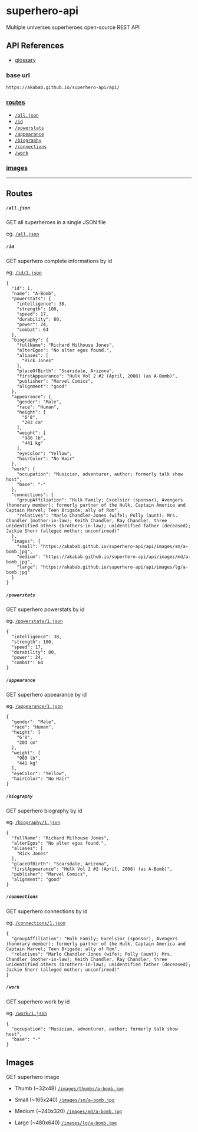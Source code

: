 # superhero-api

Multiple universes superheroes open-source REST API

## API References
- [glossary](glossary)

### base url
`https://akabab.github.io/superhero-api/api/`

### [routes](#routes-1)
- [`/all.json`](#alljson)
- [`/id`](#id)
- [`/powerstats`](#powerstats)
- [`/appearance`](#appearance)
- [`/biography`](#biography)
- [`/connections`](#connections)
- [`/work`](#work)

### [images](#images-1)

----

## Routes

##### `/all.json`
GET all superheroes in a single JSON file

eg. [`/all.json`](https://akabab.github.io/superhero-api/api/all.json)

##### `/id`
GET superhero complete informations by id

eg. [`/id/1.json`](https://akabab.github.io/superhero-api/api/id/1.json)
```
{
  "id": 1,
  "name": "A-Bomb",
  "powerstats": {
    "intelligence": 38,
    "strength": 100,
    "speed": 17,
    "durability": 80,
    "power": 24,
    "combat": 64
  },
  "biography": {
    "fullName": "Richard Milhouse Jones",
    "alterEgos": "No alter egos found.",
    "aliases": [
      "Rick Jones"
    ],
    "placeOfBirth": "Scarsdale, Arizona",
    "firstAppearance": "Hulk Vol 2 #2 (April, 2008) (as A-Bomb)",
    "publisher": "Marvel Comics",
    "alignment": "good"
  },
  "appearance": {
    "gender": "Male",
    "race": "Human",
    "height": [
      "6'8",
      "203 cm"
    ],
    "weight": [
      "980 lb",
      "441 kg"
    ],
    "eyeColor": "Yellow",
    "hairColor": "No Hair"
  },
  "work": {
    "occupation": "Musician, adventurer, author; formerly talk show host",
    "base": "-"
  },
  "connections": {
    "groupAffiliation": "Hulk Family; Excelsior (sponsor), Avengers (honorary member); formerly partner of the Hulk, Captain America and Captain Marvel; Teen Brigade; ally of Rom",
    "relatives": "Marlo Chandler-Jones (wife); Polly (aunt); Mrs. Chandler (mother-in-law); Keith Chandler, Ray Chandler, three unidentified others (brothers-in-law); unidentified father (deceased); Jackie Shorr (alleged mother; unconfirmed)"
  },
  "images": {
    "small": "https://akabab.github.io/superhero-api/api/images/sm/a-bomb.jpg",
    "medium": "https://akabab.github.io/superhero-api/api/images/md/a-bomb.jpg",
    "large": "https://akabab.github.io/superhero-api/api/images/lg/a-bomb.jpg"
  }
}
```

##### `/powerstats`
GET superhero powerstats by id

eg. [`/powerstats/1.json`](https://akabab.github.io/superhero-api/api/powerstats/1.json)
```
{
  "intelligence": 38,
  "strength": 100,
  "speed": 17,
  "durability": 80,
  "power": 24,
  "combat": 64
}
```

##### `/appearance`
GET superhero appearance by id

eg. [`/appearance/1.json`](https://akabab.github.io/superhero-api/api/appearance/1.json)
```
{
  "gender": "Male",
  "race": "Human",
  "height": [
    "6'8",
    "203 cm"
  ],
  "weight": [
    "980 lb",
    "441 kg"
  ],
  "eyeColor": "Yellow",
  "hairColor": "No Hair"
}
```

##### `/biography`
GET superhero biography by id

eg. [`/biography/1.json`](https://akabab.github.io/superhero-api/api/biography/1.json)
```
{
  "fullName": "Richard Milhouse Jones",
  "alterEgos": "No alter egos found.",
  "aliases": [
    "Rick Jones"
  ],
  "placeOfBirth": "Scarsdale, Arizona",
  "firstAppearance": "Hulk Vol 2 #2 (April, 2008) (as A-Bomb)",
  "publisher": "Marvel Comics",
  "alignment": "good"
}
```

##### `/connections`
GET superhero connections by id

eg. [`/connections/1.json`](https://akabab.github.io/superhero-api/api/connections/1.json)
```
{
  "groupAffiliation": "Hulk Family; Excelsior (sponsor), Avengers (honorary member); formerly partner of the Hulk, Captain America and Captain Marvel; Teen Brigade; ally of Rom",
  "relatives": "Marlo Chandler-Jones (wife); Polly (aunt); Mrs. Chandler (mother-in-law); Keith Chandler, Ray Chandler, three unidentified others (brothers-in-law); unidentified father (deceased); Jackie Shorr (alleged mother; unconfirmed)"
}
```

##### `/work`
GET superhero work by id

eg. [`/work/1.json`](https://akabab.github.io/superhero-api/api/work/1.json)
```
{
  "occupation": "Musician, adventurer, author; formerly talk show host",
  "base": "-"
}
```


## Images
GET superhero image

- Thumb (~32x48)
[`/images/thumbs/a-bomb.jpg`](https://akabab.github.io/superhero-api/api/images/thumbs/a-bomb.jpg)

- Small (~165x240)
[`/images/sm/a-bomb.jpg`](https://akabab.github.io/superhero-api/api/images/sm/a-bomb.jpg)

- Medium (~240x320)
[`/images/md/a-bomb.jpg`](https://akabab.github.io/superhero-api/api/images/md/a-bomb.jpg)

- Large (~480x640)
[`/images/lg/a-bomb.jpg`](https://akabab.github.io/superhero-api/api/images/lg/a-bomb.jpg)

